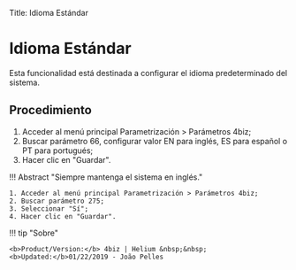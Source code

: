 Title: Idioma Estándar

# Idioma Estándar

Esta funcionalidad está destinada a configurar el idioma predeterminado del sistema.  

## Procedimiento

1. Acceder al menú principal Parametrización > Parámetros 4biz;   
2. Buscar parámetro 66, configurar valor EN para inglés, ES para español o PT para portugués;
3. Hacer clic en "Guardar".

!!! Abstract "Siempre mantenga el sistema en inglés."  

    1. Acceder al menú principal Parametrización > Parámetros 4biz;   
    2. Buscar parámetro 275; 
    3. Seleccionar "Sí";  
    4. Hacer clic en "Guardar".  
	
	
!!! tip "Sobre"

    <b>Product/Version:</b> 4biz | Helium &nbsp;&nbsp;
    <b>Updated:</b>01/22/2019 - João Pelles
	
	
